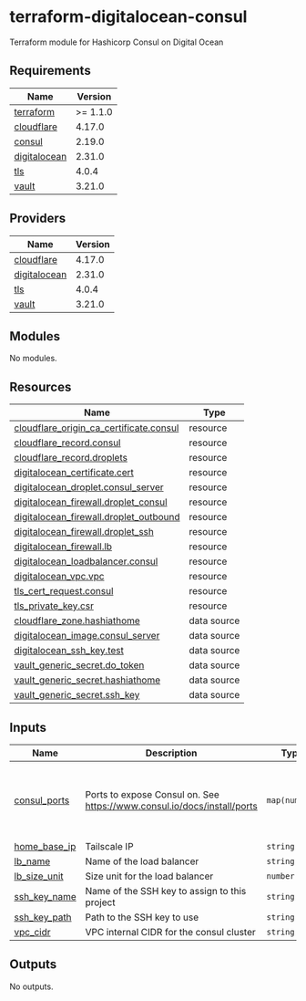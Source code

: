 # terraform-digitalocean-consul
Terraform module for Hashicorp Consul on Digital Ocean

<!-- BEGIN_TF_DOCS -->
## Requirements

| Name | Version |
|------|---------|
| <a name="requirement_terraform"></a> [terraform](#requirement\_terraform) | >= 1.1.0 |
| <a name="requirement_cloudflare"></a> [cloudflare](#requirement\_cloudflare) | 4.17.0 |
| <a name="requirement_consul"></a> [consul](#requirement\_consul) | 2.19.0 |
| <a name="requirement_digitalocean"></a> [digitalocean](#requirement\_digitalocean) | 2.31.0 |
| <a name="requirement_tls"></a> [tls](#requirement\_tls) | 4.0.4 |
| <a name="requirement_vault"></a> [vault](#requirement\_vault) | 3.21.0 |

## Providers

| Name | Version |
|------|---------|
| <a name="provider_cloudflare"></a> [cloudflare](#provider\_cloudflare) | 4.17.0 |
| <a name="provider_digitalocean"></a> [digitalocean](#provider\_digitalocean) | 2.31.0 |
| <a name="provider_tls"></a> [tls](#provider\_tls) | 4.0.4 |
| <a name="provider_vault"></a> [vault](#provider\_vault) | 3.21.0 |

## Modules

No modules.

## Resources

| Name | Type |
|------|------|
| [cloudflare_origin_ca_certificate.consul](https://registry.terraform.io/providers/cloudflare/cloudflare/4.17.0/docs/resources/origin_ca_certificate) | resource |
| [cloudflare_record.consul](https://registry.terraform.io/providers/cloudflare/cloudflare/4.17.0/docs/resources/record) | resource |
| [cloudflare_record.droplets](https://registry.terraform.io/providers/cloudflare/cloudflare/4.17.0/docs/resources/record) | resource |
| [digitalocean_certificate.cert](https://registry.terraform.io/providers/digitalocean/digitalocean/2.31.0/docs/resources/certificate) | resource |
| [digitalocean_droplet.consul_server](https://registry.terraform.io/providers/digitalocean/digitalocean/2.31.0/docs/resources/droplet) | resource |
| [digitalocean_firewall.droplet_consul](https://registry.terraform.io/providers/digitalocean/digitalocean/2.31.0/docs/resources/firewall) | resource |
| [digitalocean_firewall.droplet_outbound](https://registry.terraform.io/providers/digitalocean/digitalocean/2.31.0/docs/resources/firewall) | resource |
| [digitalocean_firewall.droplet_ssh](https://registry.terraform.io/providers/digitalocean/digitalocean/2.31.0/docs/resources/firewall) | resource |
| [digitalocean_firewall.lb](https://registry.terraform.io/providers/digitalocean/digitalocean/2.31.0/docs/resources/firewall) | resource |
| [digitalocean_loadbalancer.consul](https://registry.terraform.io/providers/digitalocean/digitalocean/2.31.0/docs/resources/loadbalancer) | resource |
| [digitalocean_vpc.vpc](https://registry.terraform.io/providers/digitalocean/digitalocean/2.31.0/docs/resources/vpc) | resource |
| [tls_cert_request.consul](https://registry.terraform.io/providers/hashicorp/tls/4.0.4/docs/resources/cert_request) | resource |
| [tls_private_key.csr](https://registry.terraform.io/providers/hashicorp/tls/4.0.4/docs/resources/private_key) | resource |
| [cloudflare_zone.hashiathome](https://registry.terraform.io/providers/cloudflare/cloudflare/4.17.0/docs/data-sources/zone) | data source |
| [digitalocean_image.consul_server](https://registry.terraform.io/providers/digitalocean/digitalocean/2.31.0/docs/data-sources/image) | data source |
| [digitalocean_ssh_key.test](https://registry.terraform.io/providers/digitalocean/digitalocean/2.31.0/docs/data-sources/ssh_key) | data source |
| [vault_generic_secret.do_token](https://registry.terraform.io/providers/hashicorp/vault/3.21.0/docs/data-sources/generic_secret) | data source |
| [vault_generic_secret.hashiathome](https://registry.terraform.io/providers/hashicorp/vault/3.21.0/docs/data-sources/generic_secret) | data source |
| [vault_generic_secret.ssh_key](https://registry.terraform.io/providers/hashicorp/vault/3.21.0/docs/data-sources/generic_secret) | data source |

## Inputs

| Name | Description | Type | Default | Required |
|------|-------------|------|---------|:--------:|
| <a name="input_consul_ports"></a> [consul\_ports](#input\_consul\_ports) | Ports to expose Consul on. See https://www.consul.io/docs/install/ports | `map(number)` | <pre>{<br>  "dns": 8600,<br>  "http": 8500,<br>  "serf-lan": 8301,<br>  "server": 8300<br>}</pre> | no |
| <a name="input_home_base_ip"></a> [home\_base\_ip](#input\_home\_base\_ip) | Tailscale IP | `string` | n/a | yes |
| <a name="input_lb_name"></a> [lb\_name](#input\_lb\_name) | Name of the load balancer | `string` | `"consul-lb"` | no |
| <a name="input_lb_size_unit"></a> [lb\_size\_unit](#input\_lb\_size\_unit) | Size unit for the load balancer | `number` | `1` | no |
| <a name="input_ssh_key_name"></a> [ssh\_key\_name](#input\_ssh\_key\_name) | Name of the SSH key to assign to this project | `string` | `"consul-key"` | no |
| <a name="input_ssh_key_path"></a> [ssh\_key\_path](#input\_ssh\_key\_path) | Path to the SSH key to use | `string` | `"~/.ssh/dokey.pub"` | no |
| <a name="input_vpc_cidr"></a> [vpc\_cidr](#input\_vpc\_cidr) | VPC internal CIDR for the consul cluster | `string` | `"10.10.20.0/24"` | no |

## Outputs

No outputs.
<!-- END_TF_DOCS -->